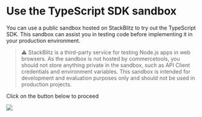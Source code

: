 # Use the TypeScript SDK sandbox

You can use a public sandbox hosted on StackBlitz to try out the TypeScript SDK. This sandbox can assist you in testing code before implementing it in your production environment.

> :warning: StackBlitz is a third-party service for testing Node.js apps in web browsers. As the sandbox is not hosted by commercetools, you should not store anything private in the sandbox, such as API Client credentials and environment variables. This sandbox is intended for development and evaluation purposes only and should not be used in production projects.

Click on the button below to proceed

<a href="https://stackblitz.com/fork/github/commercetools/commercetools-ts-sdk-sandbox?file=sdk%2Frequest.ts" target="_blank">
  <img src="https://camo.githubusercontent.com/449b29bcd2bc469248faeece273f4e139f92a8d03e042de6214c94e9fa63c02a/68747470733a2f2f692e696d6775722e636f6d2f767232614267412e706e67" />
</a>
